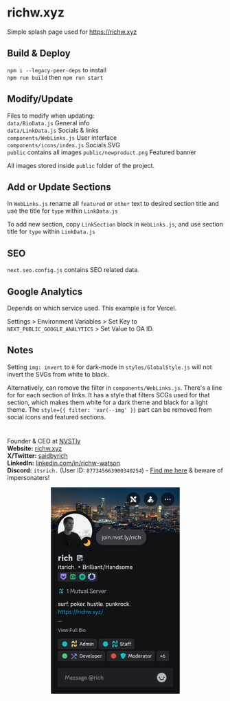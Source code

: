 # richw.xyz

Simple splash page used for https://richw.xyz

## Build & Deploy

`npm i --legacy-peer-deps` to install  
`npm run build` then `npm run start`

## Modify/Update

Files to modify when updating:  
`data/BioData.js` General info  
`data/LinkData.js` Socials & links  
`components/WebLinks.js` User interface  
`components/icons/index.js` Socials SVG  
`public` contains all images
`public/newproduct.png` Featured banner  

All images stored inside `public` folder of the project.

## Add or Update Sections

In `WebLinks.js` rename all `featured` or `other` text to desired section title and use the title for `type` within `LinkData.js`

To add new section, copy `LinkSection` block in `WebLinks.js`, and use section title for `type` within `LinkData.js`

## SEO
`next.seo.config.js` contains SEO related data.

## Google Analytics
Depends on which service used. This example is for Vercel.

Settings > Environment Variables > Set Key to `NEXT_PUBLIC_GOOGLE_ANALYTICS` > Set Value to GA ID.

## Notes
Setting `img: invert` to `0` for dark-mode in `styles/GlobalStyle.js` will not invert the SVGs from white to black.

Alternatively, can remove the filter in `components/WebLinks.js`. There's a line for <LinkTitle> for each section of links. It has a style that filters SCGs used 
for that section, which makes them  white for a dark theme and black for a light theme. The `style={{ filter: 'var(--img' }}` part can be removed from social icons 
and featured sections.

#

Founder & CEO at [NVSTly](https://nvstly.com)  
**Website:** [richw.xyz](https://richw.xyz)  
**X/Twitter:** [saidbyrich](https://x.com/saidbyrich)  
**LinkedIn:** [linkedin.com/in/richw-watson](https://www.linkedin.com/in/rich-watson)  
**Discord:** `itsrich.` (User ID: `877345663900340254`) - [Find me here](https://discord.com/invite/rhAvzyzk9J) & beware of impersonaters!

<p align="center">
  <a href="https://discord.com/users/877345663900340254">
    <img src="public/discord_profile.png" alt="My Discord Profile" />
  </a>
</p>
    
